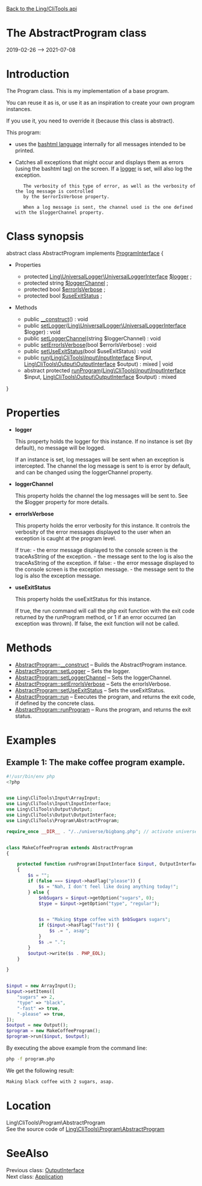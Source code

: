 [Back to the Ling/CliTools api](https://github.com/lingtalfi/CliTools/blob/master/doc/api/Ling/CliTools.md)



The AbstractProgram class
================
2019-02-26 --> 2021-07-08






Introduction
============

The Program class.
This is my implementation of a base program.

You can reuse it as is, or use it as an inspiration to create your own program instances.

If you use it, you need to override it (because this class is abstract).

This program:

- uses the [bashtml language](https://github.com/lingtalfi/CliTools/blob/master/doc/pages/bashtml.md) internally for all messages intended to be printed.
- Catches all exceptions that might occur and displays them as errors (using the bashtml <error> tag) on the screen.
         If a [logger](https://github.com/lingtalfi/UniversalLogger) is set, will also log the exception.

         The verbosity of this type of error, as well as the verbosity of the log message is controlled
         by the $errorIsVerbose property.

         When a log message is sent, the channel used is the one defined with the $loggerChannel property.



Class synopsis
==============


abstract class <span class="pl-k">AbstractProgram</span> implements [ProgramInterface](https://github.com/lingtalfi/CliTools/blob/master/doc/api/Ling/CliTools/Program/ProgramInterface.md) {

- Properties
    - protected [Ling\UniversalLogger\UniversalLoggerInterface](https://github.com/lingtalfi/UniversalLogger) [$logger](#property-logger) ;
    - protected string [$loggerChannel](#property-loggerChannel) ;
    - protected bool [$errorIsVerbose](#property-errorIsVerbose) ;
    - protected bool [$useExitStatus](#property-useExitStatus) ;

- Methods
    - public [__construct](https://github.com/lingtalfi/CliTools/blob/master/doc/api/Ling/CliTools/Program/AbstractProgram/__construct.md)() : void
    - public [setLogger](https://github.com/lingtalfi/CliTools/blob/master/doc/api/Ling/CliTools/Program/AbstractProgram/setLogger.md)([Ling\UniversalLogger\UniversalLoggerInterface](https://github.com/lingtalfi/UniversalLogger) $logger) : void
    - public [setLoggerChannel](https://github.com/lingtalfi/CliTools/blob/master/doc/api/Ling/CliTools/Program/AbstractProgram/setLoggerChannel.md)(string $loggerChannel) : void
    - public [setErrorIsVerbose](https://github.com/lingtalfi/CliTools/blob/master/doc/api/Ling/CliTools/Program/AbstractProgram/setErrorIsVerbose.md)(bool $errorIsVerbose) : void
    - public [setUseExitStatus](https://github.com/lingtalfi/CliTools/blob/master/doc/api/Ling/CliTools/Program/AbstractProgram/setUseExitStatus.md)(bool $useExitStatus) : void
    - public [run](https://github.com/lingtalfi/CliTools/blob/master/doc/api/Ling/CliTools/Program/AbstractProgram/run.md)([Ling\CliTools\Input\InputInterface](https://github.com/lingtalfi/CliTools/blob/master/doc/api/Ling/CliTools/Input/InputInterface.md) $input, [Ling\CliTools\Output\OutputInterface](https://github.com/lingtalfi/CliTools/blob/master/doc/api/Ling/CliTools/Output/OutputInterface.md) $output) : mixed | void
    - abstract protected [runProgram](https://github.com/lingtalfi/CliTools/blob/master/doc/api/Ling/CliTools/Program/AbstractProgram/runProgram.md)([Ling\CliTools\Input\InputInterface](https://github.com/lingtalfi/CliTools/blob/master/doc/api/Ling/CliTools/Input/InputInterface.md) $input, [Ling\CliTools\Output\OutputInterface](https://github.com/lingtalfi/CliTools/blob/master/doc/api/Ling/CliTools/Output/OutputInterface.md) $output) : mixed

}




Properties
=============

- <span id="property-logger"><b>logger</b></span>

    This property holds the logger for this instance.
    If no instance is set (by default), no message will be logged.
    
    If an instance is set, log messages will be sent when an exception is intercepted.
    The channel the log message is sent to is error by default, and can be changed using the loggerChannel property.
    
    

- <span id="property-loggerChannel"><b>loggerChannel</b></span>

    This property holds the channel the log messages will be sent to.
    See the $logger property for more details.
    
    

- <span id="property-errorIsVerbose"><b>errorIsVerbose</b></span>

    This property holds the error verbosity for this instance.
    It controls the verbosity of the error messages displayed to the user when an exception is caught at the program
    level.
    
    
    If true:
         - the error message displayed to the console screen is the traceAsString of the exception.
         - the message sent to the log is also the traceAsString of the exception.
    if false:
         - the error message displayed to the console screen is the exception message.
         - the message sent to the log is also the exception message.
    
    

- <span id="property-useExitStatus"><b>useExitStatus</b></span>

    This property holds the useExitStatus for this instance.
    
    If true, the run command will call the php exit function with the exit code returned by the runProgram method,
    or 1 if an error occurred (an exception was thrown).
    If false, the exit function will not be called.
    
    



Methods
==============

- [AbstractProgram::__construct](https://github.com/lingtalfi/CliTools/blob/master/doc/api/Ling/CliTools/Program/AbstractProgram/__construct.md) &ndash; Builds the AbstractProgram instance.
- [AbstractProgram::setLogger](https://github.com/lingtalfi/CliTools/blob/master/doc/api/Ling/CliTools/Program/AbstractProgram/setLogger.md) &ndash; Sets the logger.
- [AbstractProgram::setLoggerChannel](https://github.com/lingtalfi/CliTools/blob/master/doc/api/Ling/CliTools/Program/AbstractProgram/setLoggerChannel.md) &ndash; Sets the loggerChannel.
- [AbstractProgram::setErrorIsVerbose](https://github.com/lingtalfi/CliTools/blob/master/doc/api/Ling/CliTools/Program/AbstractProgram/setErrorIsVerbose.md) &ndash; Sets the errorIsVerbose.
- [AbstractProgram::setUseExitStatus](https://github.com/lingtalfi/CliTools/blob/master/doc/api/Ling/CliTools/Program/AbstractProgram/setUseExitStatus.md) &ndash; Sets the useExitStatus.
- [AbstractProgram::run](https://github.com/lingtalfi/CliTools/blob/master/doc/api/Ling/CliTools/Program/AbstractProgram/run.md) &ndash; Executes the program, and returns the exit code, if defined by the concrete class.
- [AbstractProgram::runProgram](https://github.com/lingtalfi/CliTools/blob/master/doc/api/Ling/CliTools/Program/AbstractProgram/runProgram.md) &ndash; Runs the program, and returns the exit status.


Examples
==========

Example 1: The make coffee program example.
-------------------------------------------



```php
#!/usr/bin/env php
<?php


use Ling\CliTools\Input\ArrayInput;
use Ling\CliTools\Input\InputInterface;
use Ling\CliTools\Output\Output;
use Ling\CliTools\Output\OutputInterface;
use Ling\CliTools\Program\AbstractProgram;

require_once __DIR__ . "/../universe/bigbang.php"; // activate universe


class MakeCoffeeProgram extends AbstractProgram
{

    protected function runProgram(InputInterface $input, OutputInterface $output)
    {
        $s = "";
        if (false === $input->hasFlag("please")) {
            $s = "Nah, I don't feel like doing anything today!";
        } else {
            $nbSugars = $input->getOption("sugars", 0);
            $type = $input->getOption("type", "regular");


            $s = "Making $type coffee with $nbSugars sugars";
            if ($input->hasFlag("fast")) {
                $s .= ", asap";
            }
            $s .= ".";
        }
        $output->write($s . PHP_EOL);
    }

}


$input = new ArrayInput();
$input->setItems([
    "sugars" => 2,
    "type" => "black",
    "-fast" => true,
    "-please" => true,
]);
$output = new Output();
$program = new MakeCoffeeProgram();
$program->run($input, $output);
```


By executing the above example from the command line:

```bash
php -f program.php
```

We get the following result:

```bash
Making black coffee with 2 sugars, asap.
```


Location
=============
Ling\CliTools\Program\AbstractProgram<br>
See the source code of [Ling\CliTools\Program\AbstractProgram](https://github.com/lingtalfi/CliTools/blob/master/Program/AbstractProgram.php)



SeeAlso
==============
Previous class: [OutputInterface](https://github.com/lingtalfi/CliTools/blob/master/doc/api/Ling/CliTools/Output/OutputInterface.md)<br>Next class: [Application](https://github.com/lingtalfi/CliTools/blob/master/doc/api/Ling/CliTools/Program/Application.md)<br>
